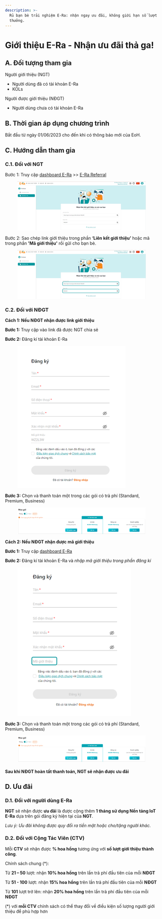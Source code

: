 ```yaml
---
description: >-
  Rủ bạn bè trải nghiệm E-Ra: nhận ngay ưu đãi, không giới hạn số lượt nhận
  thưởng.
---
```


# Giới thiệu E-Ra - Nhận ưu đãi thả ga!

## A. Đối tượng tham gia

Người giới thiệu (NGT)&#x20;

* Người dùng đã có tài khoản E-Ra&#x20;
* KOLs

Người được giới thiệu (NĐGT)

* Người dùng chưa có tài khoản E-Ra&#x20;

## B. Thời gian áp dụng chương trình

Bắt đầu từ ngày 01/06/2023 cho đến khi có thông báo mới của EoH.

## C. Hướng dẫn tham gia

### C.1. Đối với NGT

Bước 1: Truy cập [dashboard E-Ra](https://app.e-ra.io/) >> [E-Ra Referral](https://app.e-ra.io/account/referral)&#x20;

<figure><img src=".gitbook/assets/Referral 1.PNG" alt=""><figcaption></figcaption></figure>

Bước 2: Sao chép link giới thiệu trong phần **‘Liên kết giới thiệu’** hoặc mã trong phần **'Mã giới thiệu'** rồi gửi cho bạn bè.

<figure><img src=".gitbook/assets/Referral 2.png" alt=""><figcaption></figcaption></figure>

### C.2. Đối với NĐGT

**Cách 1: Nếu NĐGT nhận được link giới thiệu**&#x20;

**Bước 1:** Truy cập vào link đã được NGT chia sẻ

**Bước 2:** Đăng kí tài khoản E-Ra

<figure><img src=".gitbook/assets/Referral 3.png" alt="" width="357"><figcaption></figcaption></figure>

**Bước 3:** Chọn và thanh toán một trong các gói có trả phí (Standard, Premium, Business)

<figure><img src=".gitbook/assets/Referral 5 (1).PNG" alt=""><figcaption></figcaption></figure>

**Cách 2: Nếu NĐGT nhận được mã giới thiệu**

**Bước 1:** Truy cập [dashboard E-Ra](https://app.e-ra.io/)

**Bước 2:** Đăng kí tài khoản E-Ra và _nhập mã giới thiệu trong phần đăng kí_

<figure><img src=".gitbook/assets/Referral 4 (1).png" alt="" width="375"><figcaption></figcaption></figure>

**Bước 3:** Chọn và thanh toán một trong các gói có trả phí (Standard, Premium, Business)

<figure><img src=".gitbook/assets/Referral 5.PNG" alt=""><figcaption></figcaption></figure>

#### &#x20;Sau khi NĐGT hoàn tất thanh toán, NGT sẽ nhận được ưu đãi

## D. Ưu đãi&#x20;

### D.1. Đối với người dùng E-Ra&#x20;

**NGT** sẽ nhận được **ưu đãi** là được cộng thêm **1 tháng sử dụng Nền tảng IoT E-Ra** dựa trên gói đăng ký hiện tại của **NGT**.

_Lưu ý: Ưu đãi không được quy đổi ra tiền mặt hoặc cho/tặng người khác._

### D.2. Đối với Cộng Tác Viên (CTV)

Mỗi **CTV** sẽ nhận được **% hoa hồng** tương ứng với **số lượt giới thiệu thành công**.

Chính sách chung (\*): 

Từ **21 – 50** lượt: nhận **10% hoa hồng** trên lần trả phí đầu tiên của mỗi **NĐGT**

Từ **51 - 100** lượt: nhận **15% hoa hồng** trên lần trả phí đầu tiên của mỗi **NĐGT**

Từ **101** lượt trở lên: nhận **20% hoa hồng** trên lần trả phí đầu tiên của mỗi **NĐGT**

(\*) với **mỗi CTV** chính sách có thể thay đổi về điều kiện số lượng người giới thiệu để phù hợp hơn



